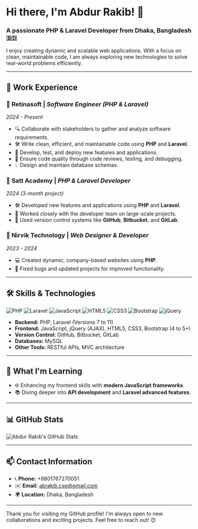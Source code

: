 # Hi there, I'm Abdur Rakib! 👋

### A passionate **PHP & Laravel Developer** from Dhaka, Bangladesh 🇧🇩

I enjoy creating dynamic and scalable web applications. With a focus on clean, maintainable code, I am always exploring new technologies to solve real-world problems efficiently.

---

## 💼 Work Experience

### 🌟 **Retinasoft** | *Software Engineer (PHP & Laravel)*  
*2024 - Present*  
- 🔍 Collaborate with stakeholders to gather and analyze software requirements.
- 🛠 Write clean, efficient, and maintainable code using **PHP** and **Laravel**.
- 🚀 Develop, test, and deploy new features and applications.
- 🧪 Ensure code quality through code reviews, testing, and debugging.
- 💡 Design and maintain database schemas.

### 🌟 **Satt Academy** | *PHP & Laravel Developer*  
*2024 (3-month project)*  
- 🛠 Developed new features and applications using **PHP** and **Laravel**.
- 👥 Worked closely with the developer team on large-scale projects.
- 💾 Used version control systems like **GitHub**, **Bitbucket**, and **GitLab**.

### 🌟 **Nirvik Technology** | *Web Designer & Developer*  
*2023 - 2024*  
- 💻 Created dynamic, company-based websites using **PHP**.
- 🔧 Fixed bugs and updated projects for improved functionality.

---

## 🛠 Skills & Technologies

![PHP](https://img.shields.io/badge/PHP-%23777BB4.svg?style=flat&logo=php&logoColor=white)
![Laravel](https://img.shields.io/badge/Laravel-%23FF2D20.svg?style=flat&logo=laravel&logoColor=white)
![JavaScript](https://img.shields.io/badge/JavaScript-%23F7DF1E.svg?style=flat&logo=javascript&logoColor=black)
![HTML5](https://img.shields.io/badge/HTML5-%23E34F26.svg?style=flat&logo=html5&logoColor=white)
![CSS3](https://img.shields.io/badge/CSS3-%231572B6.svg?style=flat&logo=css3&logoColor=white)
![Bootstrap](https://img.shields.io/badge/Bootstrap-%237952B3.svg?style=flat&logo=bootstrap&logoColor=white)
![jQuery](https://img.shields.io/badge/jQuery-%230769AD.svg?style=flat&logo=jquery&logoColor=white)

- **Backend:** PHP, Laravel (Versions 7 to 11)
- **Frontend:** JavaScript, jQuery (AJAX), HTML5, CSS3, Bootstrap (4 to 5+)
- **Version Control:** GitHub, Bitbucket, GitLab
- **Databases:** MySQL
- **Other Tools:** RESTful APIs, MVC architecture

---

## 🌱 What I'm Learning
- 🌐 Enhancing my frontend skills with **modern JavaScript frameworks**.
- 📚 Diving deeper into **API development** and **Laravel advanced features**.

---

## 📊 GitHub Stats

![Abdur Rakib's GitHub Stats](https://github-readme-stats.vercel.app/api?username=your-github-username&show_icons=true&theme=radical)

---

## 📫 Contact Information
- 📞 **Phone:** +8801767270051
- ✉️ **Email:** [abrakib.cse@gmail.com](mailto:abrakib.cse@gmail.com)
- 🌍 **Location:** Dhaka, Bangladesh

---

Thank you for visiting my GitHub profile! I'm always open to new collaborations and exciting projects. Feel free to reach out! 😊
